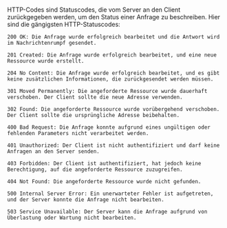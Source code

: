 #

HTTP-Codes sind Statuscodes, die vom Server an den Client zurückgegeben werden, um den Status einer Anfrage zu beschreiben. Hier sind die gängigsten HTTP-Statuscodes:

    200 OK: Die Anfrage wurde erfolgreich bearbeitet und die Antwort wird im Nachrichtenrumpf gesendet.

    201 Created: Die Anfrage wurde erfolgreich bearbeitet, und eine neue Ressource wurde erstellt.

    204 No Content: Die Anfrage wurde erfolgreich bearbeitet, und es gibt keine zusätzlichen Informationen, die zurückgesendet werden müssen.

    301 Moved Permanently: Die angeforderte Ressource wurde dauerhaft verschoben. Der Client sollte die neue Adresse verwenden.

    302 Found: Die angeforderte Ressource wurde vorübergehend verschoben. Der Client sollte die ursprüngliche Adresse beibehalten.

    400 Bad Request: Die Anfrage konnte aufgrund eines ungültigen oder fehlenden Parameters nicht verarbeitet werden.

    401 Unauthorized: Der Client ist nicht authentifiziert und darf keine Anfragen an den Server senden.

    403 Forbidden: Der Client ist authentifiziert, hat jedoch keine Berechtigung, auf die angeforderte Ressource zuzugreifen.

    404 Not Found: Die angeforderte Ressource wurde nicht gefunden.

    500 Internal Server Error: Ein unerwarteter Fehler ist aufgetreten, und der Server konnte die Anfrage nicht bearbeiten.

    503 Service Unavailable: Der Server kann die Anfrage aufgrund von Überlastung oder Wartung nicht bearbeiten.
